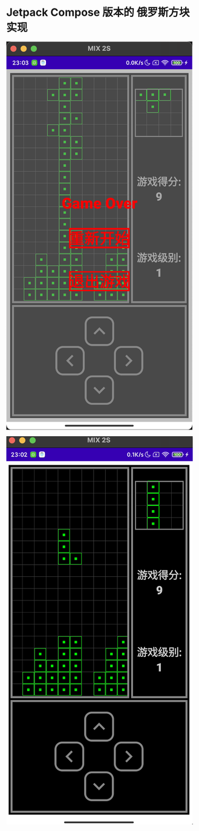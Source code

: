 # Jetpack Compose 版本的 俄罗斯方块实现

![s1](https://github.com/AlfredjinAndroid/JetpackTetris/blob/master/screen/s1.png)



![s2](https://github.com/AlfredjinAndroid/JetpackTetris/blob/master/screen/s2.png)

